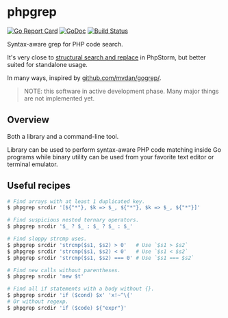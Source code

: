 # phpgrep

[![Go Report Card](https://goreportcard.com/badge/github.com/quasilyte/phpgrep)](https://goreportcard.com/report/github.com/quasilyte/phpgrep)
[![GoDoc](https://godoc.org/github.com/quasilyte/phpgrep?status.svg)](https://godoc.org/github.com/quasilyte/phpgrep)
[![Build Status](https://travis-ci.org/quasilyte/phpgrep.svg?branch=master)](https://travis-ci.org/quasilyte/phpgrep)

Syntax-aware grep for PHP code search.

It's very close to [structural search and replace](https://www.jetbrains.com/help/phpstorm/structural-search-and-replace.html)
in PhpStorm, but better suited for standalone usage.

In many ways, inspired by [github.com/mvdan/gogrep/](https://github.com/mvdan/gogrep/).

> NOTE: this software in active development phase. Many major things are not implemented yet.

## Overview

Both a library and a command-line tool.

Library can be used to perform syntax-aware PHP code matching inside Go programs
while binary utility can be used from your favorite text editor or terminal emulator.

## Useful recipes

```bash
# Find arrays with at least 1 duplicated key.
$ phpgrep srcdir '[${"*"}, $k => $_, ${"*"}, $k => $_, ${"*"}]'

# Find suspicious nested ternary operators.
$ phpgrep srcdir '$_ ? $_ : $_ ? $_ : $_'

# Find sloppy strcmp uses.
$ phpgrep srcdir 'strcmp($s1, $s2) > 0'   # Use `$s1 > $s2`
$ phpgrep srcdir 'strcmp($s1, $s2) < 0'   # Use `$s1 < $s2`
$ phpgrep srcdir 'strcmp($s1, $s2) === 0' # Use `$s1 === $s2`

# Find new calls without parentheses.
$ phpgrep srcdir 'new $t'

# Find all if statements with a body without {}.
$ phpgrep srcdir 'if ($cond) $x' 'x!~^\{'
# Or without regexp.
$ phpgrep srcdir 'if ($code) ${"expr"}'
```
